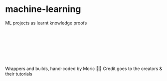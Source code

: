 # machine-learning
ML projects as learnt knowledge proofs



<br />
<br />
<br />
<br />
<br />
<br />

Wrappers and builds, hand-coded by Moric ✌🏼 Credit goes to the creators & their tutorials

